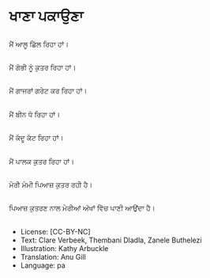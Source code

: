 # ਖਾਣਾ ਪਕਾਉਣਾ

##
ਮੈਂ ਆਲੂ ਛਿੱਲ ਰਿਹਾ ਹਾਂ।

##
ਮੈਂ ਗੋਭੀ ਨੂੰ ਕੁਤਰ ਰਿਹਾ ਹਾਂ।

##
ਮੈਂ ਗਾਜਰਾਂ ਗਰੇਟ ਕਰ ਰਿਹਾ ਹਾਂ।

##
ਮੈਂ ਬੀਨ ਧੋ ਰਿਹਾ ਹਾਂ।

##
ਮੈਂ ਕੱਦੂ ਕੱਟ ਰਿਹਾ ਹਾਂ।

##
ਮੈਂ ਪਾਲਕ ਕੁਤਰ ਰਿਹਾ ਹਾਂ।

##
ਮੇਰੀ ਮੰਮੀ ਪਿਆਜ਼ ਕੁਤਰ ਰਹੀ ਹੈ।

##
ਪਿਆਜ਼ ਕੁਤਰਣ ਨਾਲ ਮੇਰੀਆਂ ਅੱਖਾਂ ਵਿੱਚ ਪਾਣੀ ਆਉਂਦਾ ਹੈ।

##
* License: [CC-BY-NC]
* Text: Clare Verbeek, Thembani Dladla, Zanele Buthelezi
* Illustration: Kathy Arbuckle
* Translation: Anu Gill
* Language: pa
